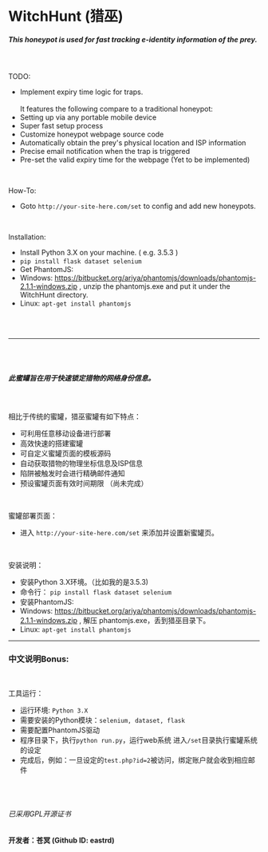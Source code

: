 # WitchHunt (猎巫)
##### This honeypot is used for fast tracking e-identity information of the prey.
<br /><br />
TODO:
<br />
- Implement expiry time logic for traps.
<br /> <br />
It features the following compare to a traditional honeypot:
- Setting up via any portable mobile device
- Super fast setup process
- Customize honeypot webpage source code
- Automatically obtain the prey's physical location and ISP information
- Precise email notification when the trap is triggered
- Pre-set the valid expiry time for the webpage (Yet to be implemented)

<br />

How-To:
- Goto `http://your-site-here.com/set` to config and add new honeypots.

<br />

Installation:
- Install Python 3.X on your machine. ( e.g. 3.5.3 )
- `pip install flask dataset selenium`
- Get PhantomJS:
 - Windows: https://bitbucket.org/ariya/phantomjs/downloads/phantomjs-2.1.1-windows.zip , unzip the phantomjs.exe and put it under the WitchHunt directory.
 - Linux: `apt-get install phantomjs`

<br /><br />
_____________
<br /><br />

##### 此蜜罐旨在用于快速锁定猎物的网络身份信息。
<br /><br />
相比于传统的蜜罐，猎巫蜜罐有如下特点：
- 可利用任意移动设备进行部署
- 高效快速的搭建蜜罐
- 可自定义蜜罐页面的模板源码
- 自动获取猎物的物理坐标信息及ISP信息
- 陷阱被触发时会进行精确邮件通知
- 预设蜜罐页面有效时间期限 （尚未完成）

<br />

蜜罐部署页面：
- 进入 `http://your-site-here.com/set` 来添加并设置新蜜罐页。

<br />

安装说明：
- 安装Python 3.X环境。（比如我的是3.5.3)
- 命令行： `pip install flask dataset selenium`
- 安装PhantomJS:
 - Windows:  https://bitbucket.org/ariya/phantomjs/downloads/phantomjs-2.1.1-windows.zip , 解压 phantomjs.exe，丢到猎巫目录下。
 - Linux: `apt-get install phantomjs`
---------------------
### 中文说明Bonus:

<br />

 工具运行：

 - 运行环境: `Python 3.X`
 - 需要安装的Python模块：`selenium, dataset, flask`
 - 需要配置PhantomJS驱动
 - 程序目录下，执行`python run.py`，运行web系统
 进入`/set`目录执行蜜罐系统的设定
 - 完成后，例如：一旦设定的`test.php?id=2`被访问，绑定账户就会收到相应邮件

<br /><br />
###### 已采用GPL开源证书
#### 开发者：苍冥 (Github ID: eastrd)
